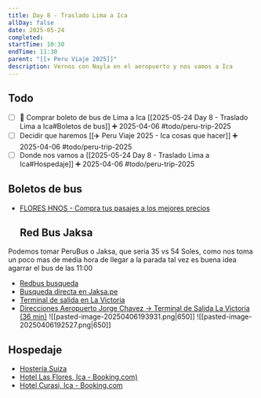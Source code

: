 ```yaml
---
title: Day 8 - Traslado Lima a Ica
allDay: false
date: 2025-05-24
completed: 
startTime: 10:30
endTime: 11:30
parent: "[[✈️ Peru Viaje 2025]]"
description: Vernos con Nayla en el aeropuerto y nos vamos a Ica
---
```

## Todo
* [ ] 🚌 Comprar boleto de bus de Lima a Ica  [[2025-05-24 Day 8 - Traslado Lima a Ica#Boletos de bus]] ➕ 2025-04-06  #todo/peru-trip-2025 
* [ ] Decidir que haremos [[✈️ Peru Viaje 2025 - Ica cosas que hacer]] ➕ 2025-04-06 #todo/peru-trip-2025 
* [ ] Donde nos vamos a [[2025-05-24 Day 8 - Traslado Lima a Ica#Hospedaje]] ➕ 2025-04-06  #todo/peru-trip-2025 
## Boletos de bus
* [FLORES HNOS  - Compra tus pasajes a los mejores precios](https://floreshnos.pe/)
	## Red Bus Jaksa
Podemos tomar PeruBus o Jaksa, que seria 35 vs 54 Soles, como nos toma un poco mas de media hora de llegar a la parada tal vez es buena idea agarrar el bus de las 11:00
* [Redbus busqueda](https://www.redbus.pe/pasajes-de-bus/lima-a-ica?fromCityName=Lima&fromCityId=195105&toCityName=Ica&toCityId=194943&onward=24-May-2025&busType=Any&srcCountry=null&destCountry=null)
* [Busqueda directa en Jaksa.pe](https://www.jaksa.pe/ventas?nameorigen=Lima&namedestino=Ica&fechaida=24/05/2025&fecharetorno=28/05/2025)
* [Terminal de salida en La Victoria](https://maps.app.goo.gl/HSJYXWSXdSYDkAQm7)
* [Direcciones Aeropuerto Jorge Chavez -> Terminal de Salida La Victoria (36 min)](https://maps.app.goo.gl/7FH6t9HBqsgEZMax7)
![[pasted-image-20250406193931.png|650]]
![[pasted-image-20250406192527.png|650]]
## Hospedaje
* [Hostería Suiza](https://www.hosteriasuiza.com.pe/)
* [Hotel Las Flores, Ica - Booking.com)](https://www.booking.com/hotel/pe/las-flores-ica.es.html?aid=1588656&label=qwa121jc-1FCAYosQFCA2ljYUgKWANooAGIAQGYAQq4ARfIAQzYAQHoAQH4AQKIAgGoAgO4Ao66zb8GwAIB0gIkNjU5YzU2ODktNWQ5ZS00OGFlLTk4NGEtNTkxNDNlZjVlMzJi2AIF4AIB&sid=364fa9efabc4e443c5ddf4b929f113a6&all_sr_blocks=42485316_390599942_0_1_0&checkin=2025-05-24&checkout=2025-05-27&dest_id=5158&dest_type=region&dist=0&group_adults=2&group_children=0&hapos=3&highlighted_blocks=42485316_390599942_0_1_0&hpos=3&matching_block_id=42485316_390599942_0_1_0&no_rooms=1&req_adults=2&req_children=0&room1=A%2CA&sb_price_type=total&sr_order=popularity&sr_pri_blocks=42485316_390599942_0_1_0__11550&srepoch=1744002543&srpvid=e26e24377dff00f4&type=total&ucfs=1&)
* [Hotel Curasi, Ica - Booking.com](https://www.booking.com/hotel/pe/hostal-curasi.html?aid=1588656&label=qwa121jc-1FCAsosQFCDWhvc3RhbC1jdXJhc2lIM1gDaKABiAEBmAExuAEXyAEM2AEB6AEB-AECiAIBqAIDuALJvM2_BsACAdICJDUzMzE2OTZlLTgzZmYtNDBkYS1iMjY5LWQxZmVmNDgxNmNlZNgCBeACAQ&sid=364fa9efabc4e443c5ddf4b929f113a6&age=0&all_sr_blocks=105479804_373509903_2_1_0_798675&checkin=2025-05-24&checkout=2025-05-27&dest_id=-349690&dest_type=city&dist=0&group_adults=2&group_children=0&hapos=1&highlighted_blocks=105479804_373509903_2_1_0_798675&hpos=1&matching_block_id=105479804_373509903_2_1_0_798675&no_rooms=1&req_adults=2&req_children=0&room1=A%2CA&sb_price_type=total&sr_order=popularity&sr_pri_blocks=105479804_373509903_2_1_0_798675_20400&srepoch=1744002695&srpvid=427d246523f201ca&type=total&ucfs=1&)
